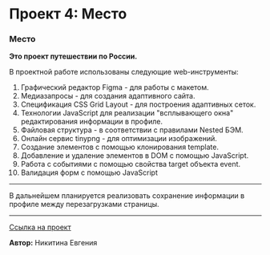 # Проект 4: Место

### Меcто

**Это проект путешествии по России.**

В проектной работе использованы следующие web-инструменты:

 1. Графический редактор Figma - для работы с макетом.
 2. Медиазапросы - для создания адаптивного сайта.
 3. Спецификация CSS Grid Layout - для построения адаптивных сеток.
 4. Технологии JavaScript для реализации "всплывающего окна" редактирования информации в профиле.
 5. Файловая структура - в соответствии с правилами Nested БЭМ.
 6. Онлайн сервис tinypng - для оптимизации изображений.
 7. Создание элементов с помощью клонирования template.
 8. Добавление и удаление элементов в DOM с помощью JavaScript.
 9. Работа с событиями с помощью свойства target объекта event.
10. Валидация форм с помощью JavaScript

---

В дальнейшем планируется реализовать сохранение информации в профиле между перезагрузками страницы.

---

[Ссылка на проект](https://janenick.github.io/mesto/)

**Автор:** Никитина Евгения

